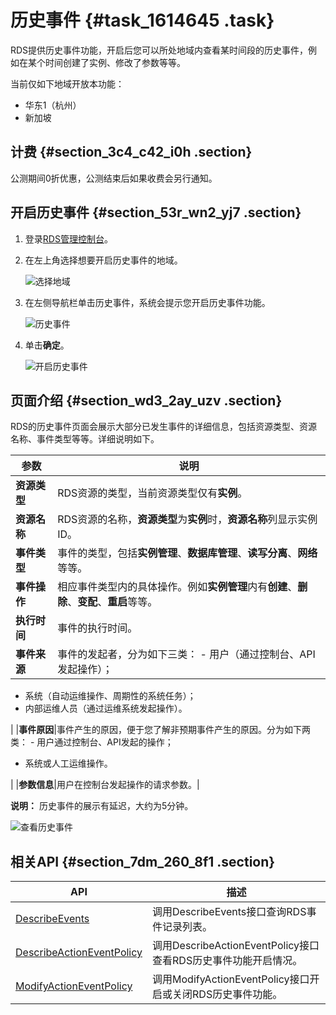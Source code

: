 # 历史事件 {#task_1614645 .task}

RDS提供历史事件功能，开启后您可以所处地域内查看某时间段的历史事件，例如在某个时间创建了实例、修改了参数等等。

当前仅如下地域开放本功能：

-   华东1（杭州）
-   新加坡

## 计费 {#section_3c4_c42_i0h .section}

公测期间0折优惠，公测结束后如果收费会另行通知。

## 开启历史事件 {#section_53r_wn2_yj7 .section}

1.  登录[RDS管理控制台](https://rds.console.aliyun.com/)。
2.  在左上角选择想要开启历史事件的地域。 

    ![选择地域](http://static-aliyun-doc.oss-cn-hangzhou.aliyuncs.com/assets/img/7814/156637898336543_zh-CN.png)

3.  在左侧导航栏单击历史事件，系统会提示您开启历史事件功能。 

    ![历史事件](http://static-aliyun-doc.oss-cn-hangzhou.aliyuncs.com/assets/img/1280298/156637898354951_zh-CN.png)

4.  单击**确定**。 

    ![开启历史事件](http://static-aliyun-doc.oss-cn-hangzhou.aliyuncs.com/assets/img/1280298/156637898455034_zh-CN.png)


## 页面介绍 {#section_wd3_2ay_uzv .section}

RDS的历史事件页面会展示大部分已发生事件的详细信息，包括资源类型、资源名称、事件类型等等。详细说明如下。

|参数|说明|
|--|--|
|**资源类型**|RDS资源的类型，当前资源类型仅有**实例**。|
|**资源名称**|RDS资源的名称，**资源类型**为**实例**时，**资源名称**列显示实例ID。|
|**事件类型**|事件的类型，包括**实例管理**、**数据库管理**、**读写分离**、**网络**等等。|
|**事件操作**|相应事件类型内的具体操作。例如**实例管理**内有**创建**、**删除**、**变配**、**重启**等等。|
|**执行时间**|事件的执行时间。|
|**事件来源**|事件的发起者，分为如下三类： -   用户（通过控制台、API发起操作）；
-   系统（自动运维操作、周期性的系统任务）；
-   内部运维人员（通过运维系统发起操作）。

 |
|**事件原因**|事件产生的原因，便于您了解非预期事件产生的原因。分为如下两类： -   用户通过控制台、API发起的操作；
-   系统或人工运维操作。

 |
|**参数信息**|用户在控制台发起操作的请求参数。|

**说明：** 历史事件的展示有延迟，大约为5分钟。

![查看历史事件](http://static-aliyun-doc.oss-cn-hangzhou.aliyuncs.com/assets/img/1280298/156637898455035_zh-CN.png)

## 相关API {#section_7dm_260_8f1 .section}

|API|描述|
|---|--|
|[DescribeEvents](../cn.zh-CN/API参考/历史事件/DescribeEvents.md#)|调用DescribeEvents接口查询RDS事件记录列表。|
|[DescribeActionEventPolicy](../cn.zh-CN/API参考/历史事件/DescribeActionEventPolicy.md#)|调用DescribeActionEventPolicy接口查看RDS历史事件功能开启情况。|
|[ModifyActionEventPolicy](../cn.zh-CN/API参考/历史事件/ModifyActionEventPolicy.md#)|调用ModifyActionEventPolicy接口开启或关闭RDS历史事件功能。|

